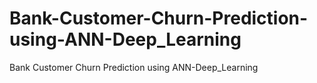 # Bank-Customer-Churn-Prediction-using-ANN-Deep_Learning
Bank Customer Churn Prediction using ANN-Deep_Learning
